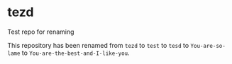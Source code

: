 # tezd
Test repo for renaming

This repository has been renamed from `tezd` to `test` to `tesd` to `You-are-so-lame` to `You-are-the-best-and-I-like-you`.

